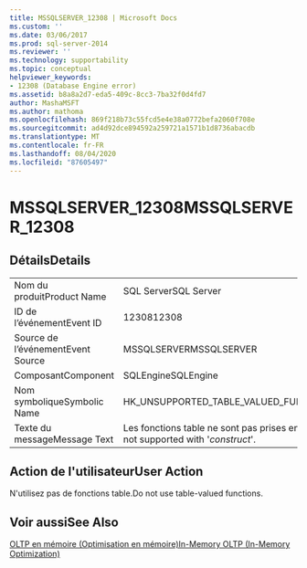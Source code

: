```yaml
---
title: MSSQLSERVER_12308 | Microsoft Docs
ms.custom: ''
ms.date: 03/06/2017
ms.prod: sql-server-2014
ms.reviewer: ''
ms.technology: supportability
ms.topic: conceptual
helpviewer_keywords:
- 12308 (Database Engine error)
ms.assetid: b8a8a2d7-eda5-409c-8cc3-7ba32f0d4fd7
author: MashaMSFT
ms.author: mathoma
ms.openlocfilehash: 869f218b73c55fcd5e4e38a0772befa2060f708e
ms.sourcegitcommit: ad4d92dce894592a259721a1571b1d8736abacdb
ms.translationtype: MT
ms.contentlocale: fr-FR
ms.lasthandoff: 08/04/2020
ms.locfileid: "87605497"
---
```

# <a name="mssqlserver_12308"></a><span data-ttu-id="43010-102">MSSQLSERVER_12308</span><span class="sxs-lookup"><span data-stu-id="43010-102">MSSQLSERVER_12308</span></span>
    
## <a name="details"></a><span data-ttu-id="43010-103">Détails</span><span class="sxs-lookup"><span data-stu-id="43010-103">Details</span></span>  
  
|||  
|-|-|  
|<span data-ttu-id="43010-104">Nom du produit</span><span class="sxs-lookup"><span data-stu-id="43010-104">Product Name</span></span>|<span data-ttu-id="43010-105">SQL Server</span><span class="sxs-lookup"><span data-stu-id="43010-105">SQL Server</span></span>|  
|<span data-ttu-id="43010-106">ID de l’événement</span><span class="sxs-lookup"><span data-stu-id="43010-106">Event ID</span></span>|<span data-ttu-id="43010-107">12308</span><span class="sxs-lookup"><span data-stu-id="43010-107">12308</span></span>|  
|<span data-ttu-id="43010-108">Source de l’événement</span><span class="sxs-lookup"><span data-stu-id="43010-108">Event Source</span></span>|<span data-ttu-id="43010-109">MSSQLSERVER</span><span class="sxs-lookup"><span data-stu-id="43010-109">MSSQLSERVER</span></span>|  
|<span data-ttu-id="43010-110">Composant</span><span class="sxs-lookup"><span data-stu-id="43010-110">Component</span></span>|<span data-ttu-id="43010-111">SQLEngine</span><span class="sxs-lookup"><span data-stu-id="43010-111">SQLEngine</span></span>|  
|<span data-ttu-id="43010-112">Nom symbolique</span><span class="sxs-lookup"><span data-stu-id="43010-112">Symbolic Name</span></span>|<span data-ttu-id="43010-113">HK_UNSUPPORTED_TABLE_VALUED_FUNCTIONS</span><span class="sxs-lookup"><span data-stu-id="43010-113">HK_UNSUPPORTED_TABLE_VALUED_FUNCTIONS</span></span>|  
|<span data-ttu-id="43010-114">Texte du message</span><span class="sxs-lookup"><span data-stu-id="43010-114">Message Text</span></span>|<span data-ttu-id="43010-115">Les fonctions table ne sont pas prises en charge avec « *construction* ».</span><span class="sxs-lookup"><span data-stu-id="43010-115">Table-valued functions are not supported with '*construct*'.</span></span>|  
  
## <a name="user-action"></a><span data-ttu-id="43010-116">Action de l'utilisateur</span><span class="sxs-lookup"><span data-stu-id="43010-116">User Action</span></span>  
 <span data-ttu-id="43010-117">N'utilisez pas de fonctions table.</span><span class="sxs-lookup"><span data-stu-id="43010-117">Do not use table-valued functions.</span></span>  
  
## <a name="see-also"></a><span data-ttu-id="43010-118">Voir aussi</span><span class="sxs-lookup"><span data-stu-id="43010-118">See Also</span></span>  
 [<span data-ttu-id="43010-119">OLTP en mémoire &#40;Optimisation en mémoire&#41;</span><span class="sxs-lookup"><span data-stu-id="43010-119">In-Memory OLTP &#40;In-Memory Optimization&#41;</span></span>](../in-memory-oltp/in-memory-oltp-in-memory-optimization.md)  
  
  
